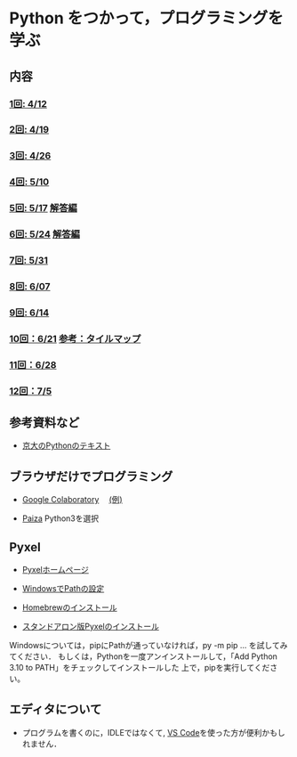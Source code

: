 # Python をつかって，プログラミングを学ぶ


## 内容

### [1回: 4/12](c01.asciidoc)

### [2回: 4/19](c02.asciidoc)

### [3回: 4/26](c03.asciidoc)

### [4回: 5/10](c04.asciidoc)

### [5回: 5/17](c05.asciidoc) [解答編](c05_ans.asciidoc)

### [6回: 5/24](c06.asciidoc)  [解答編](c06_ans.asciidoc)

### [7回: 5/31](c22-07.asciidoc)

### [8回: 6/07](c22-08.asciidoc)

### [9回: 6/14](c22-09.asciidoc)

### [10回：6/21](c22-10.asciidoc) [参考：タイルマップ](c22-tilemap.asciidoc)

### [11回：6/28](c22-11.asciidoc)


### [12回：7/5](c22-12.asciidoc)

<!--

### [5回: 5/14](c05.asciidoc) [解答編](c05_ans.asciidoc)

### [6回: 5/21](c06.asciidoc) [解答編](c06_ans.asciidoc)

### [7回: 5/28](c21-07.asciidoc)

### [8回: 6/04](c21-08.asciidoc)

### [9回: 6/11](c21-09.asciidoc)

### [10回: 6/18](c21-10.asciidoc)

### [11回: 6/25](c21-11.asciidoc) [タイルマップ説明](c21-11-ap.asciidoc)

### 12回: 7/2 CLEから進捗を報告

### [13回: 7/9](c21-13.asciidoc)

### 14回: 7/16 準備中

### 15回: 7/30 発表会

-->

## 参考資料など

- [京大のPythonのテキスト](http://hdl.handle.net/2433/245698)

## ブラウザだけでプログラミング

- [Google Colaboratory](https://colab.research.google.com/)　
[(例)](https://colab.research.google.com/drive/1FRPJYCoxy4X1ifzwCRn3JtGCa9ROIfDP)

- [Paiza](https://paiza.io/) Python3を選択

## Pyxel

- [Pyxelホームページ](https://github.com/kitao/pyxel/blob/master/README.ja.md)

- [WindowsでPathの設定](https://www.javadrive.jp/python/install/index3.html)

- [Homebrewのインストール](https://qiita.com/zaburo/items/29fe23c1ceb6056109fd)

- [スタンドアロン版Pyxelのインストール](https://github.com/kitao/pyxel/blob/main/doc/README.ja.md)

Windowsについては，pipにPathが通っていなければ，py -m pip ... を試してみてください．
もしくは，Pythonを一度アンインストールして，「Add Python 3.10 to PATH」をチェックしてインストールした
上で，pipを実行してください。


## エディタについて

- プログラムを書くのに，IDLEではなくて, [VS Code](https://azure.microsoft.com/ja-jp/products/visual-studio-code/)を使った方が便利かもしれません．
